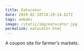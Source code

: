 ```yaml
---
title: Eatucator
date: 2020-02-18T14:29:14.627Z
tags: webdev
image: /static/img/eatucator.jpg
permalink: eatucator.html
---
```

 A coupon site for farmer's markets.
